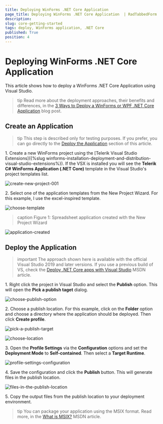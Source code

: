 ```yaml
---
title: Deploying WinForms .NET Core Application
page_title: Deploying WinForms .NET Core Application  | RadTabbedForm
description:   
slug: core-getting-started
tags: deploy, WinForms application, .NET Core
published: True
position: 4
---
```


# Deploying WinForms .NET Core Application

This article shows how to deploy a WinForms .NET Core Application using Visual Studio.

>tip Read more about the deployment approaches, their benefits and differences, in the [3 Ways to Deploy a WinForms or WPF .NET Core Application](https://www.telerik.com/blogs/3-ways-to-deploy-a-winforms-or-wpf-net-core-application) blog post.

## Create an Application

>tip This step is described only for testing purposes. If you prefer, you can go directly to the [Deploy the Application](#deploy-the-application) section of this article.

1\. Create a new WinForms project using the [Telerik Visual Studio Extensions]({%slug winforms-installation-deployment-and-distribution-visual-studio-extensions%}). If the VSX is installed you will see the **Telerik C# WinForms Application (.NET Core)** template in the Visual Studio's project templates list.
   
![create-new-project-001](images/deploy-application001.png)

2\. Select one of the application templates from the New Project Wizard. For this example, I use the excel-inspired template.

![choose-template](images/deploy-application002.png)

>caption Figure 1: Spreadsheet application created with the New Project Wizard

![application-created](images/deploy-application003.png)

## Deploy the Application

>important The approach shown here is available with the official Visual Studio 2019 and later versions. If you use a previous build of VS, check the [Deploy .NET Core apps with Visual Studio](https://docs.microsoft.com/en-us/dotnet/core/deploying/deploy-with-vs?tabs=vs156) MSDN article.

1\. Right click the project in Visual Studio and select the **Publish** option. This will open the **Pick a publish taget** dialog.
   
![choose-publish-option](images/deploy-application004.png)

2\. Choose a publish location. For this example, click on the **Folder** option and choose a directory where the application should be deployed. Then click **Create profile**.

![pick-a-publish-target](images/deploy-application005.png)

![choose-location](images/deploy-application006.png)


3\. Open the **Profile Settings** via the **Configuration** options and set the **Deployment Mode** to **Self-contained**. Then select a **Target Runtime**.

![profile-settings-configuration](images/deploy-application007.png)

4\. Save the configuration and click the **Publish** button. This will generate files in the publish location.

![files-in-the-publish-location](images/deploy-application008.png)

5\. Copy the output files from the publish location to your deployment environment.

>tip You can package your application using the MSIX format. Read more, in the [What is MSIX?](https://docs.microsoft.com/en-us/windows/msix/overview) MSDN article.
